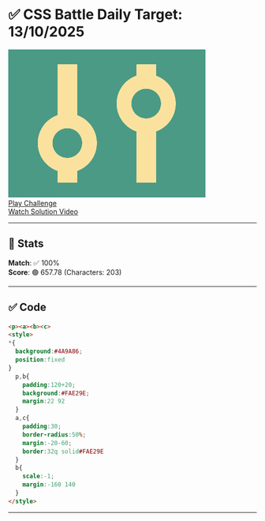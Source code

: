 # ✅ CSS Battle Daily Target: 13/10/2025

![Target](./images/13.png)  
[Play Challenge](https://cssbattle.dev/play/ubljsaQJpxYXhX0KqGrq)  
[Watch Solution Video](https://youtube.com/shorts/rigjL9k035I)

---

## 🔢 Stats

**Match**: ✅ 100%  
**Score**: 🟢 657.78 (Characters: 203)

---

## ✅ Code

```html
<p><a><b><c>
<style>
*{
  background:#4A9A86;
  position:fixed
}
  p,b{
    padding:120+20;
    background:#FAE29E;
    margin:22 92
  }
  a,c{
    padding:30;
    border-radius:50%;
    margin:-20-60;
    border:32q solid#FAE29E
  }
  b{
    scale:-1;
    margin:-160 140
  }
</style>
```

---
